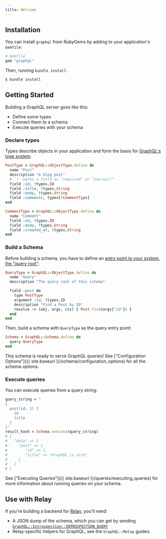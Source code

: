 ```yaml
---
title: Welcome
---
```


## Installation

You can install `graphql` from RubyGems by adding to your application's `Gemfile`:

```ruby
# Gemfile
gem "graphql"
```

Then, running `bundle install`:

```sh
$ bundle install
```

## Getting Started

Building a GraphQL server goes like this:

- Define some types
- Connect them to a schema
- Execute queries with your schema

### Declare types

Types describe objects in your application and form the basis for [GraphQL's type system](http://graphql.org/learn/schema/#type-system).

```ruby
PostType = GraphQL::ObjectType.define do
  name "Post"
  description "A blog post"
  # `!` marks a field as "required" or "non-null"
  field :id, !types.ID
  field :title, !types.String
  field :body, !types.String
  field :comments, types[!CommentType]
end

CommentType = GraphQL::ObjectType.define do
  name "Comment"
  field :id, !types.ID
  field :body, !types.String
  field :created_at, !types.String
end
```

### Build a Schema

Before building a schema, you have to define an [entry point to your system, the "query root"](http://graphql.org/learn/schema/#the-query-and-mutation-types):

```ruby
QueryType = GraphQL::ObjectType.define do
  name "Query"
  description "The query root of this schema"

  field :post do
    type PostType
    argument :id, !types.ID
    description "Find a Post by ID"
    resolve -> (obj, args, ctx) { Post.find(args["id"]) }
  end
end
```

Then, build a schema with `QueryType` as the query entry point:

```ruby
Schema = GraphQL::Schema.define do
  query QueryType
end
```

This schema is ready to serve GraphQL queries! See ["Configuration Options"]({{ site.baseurl }}/schema/configuration_options) for all the schema options.

### Execute queries

You can execute queries from a query string:

```ruby
query_string = "
{
  post(id: 1) {
    id
    title
  }
}"
result_hash = Schema.execute(query_string)
# {
#   "data" => {
#     "post" => {
#        "id" => 1,
#        "title" => "GraphQL is nice"
#     }
#   }
# }
```

See ["Executing Queries"]({{ site.baseurl }}/queries/executing_queries) for more information about running queries on your schema.

## Use with Relay

If you're building a backend for [Relay](http://facebook.github.io/relay/), you'll need:

- A JSON dump of the schema, which you can get by sending [`GraphQL::Introspection::INTROSPECTION_QUERY`](https://github.com/rmosolgo/graphql-ruby/blob/master/lib/graphql/introspection/introspection_query.rb)
- Relay-specific helpers for GraphQL, see the `GraphQL::Relay` guides.
